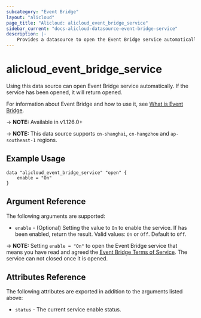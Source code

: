 ```yaml
---
subcategory: "Event Bridge"
layout: "alicloud"
page_title: "Alicloud: alicloud_event_bridge_service"
sidebar_current: "docs-alicloud-datasource-event-bridge-service"
description: |-
    Provides a datasource to open the Event Bridge service automatically.
---
```


# alicloud\_event\_bridge\_service

Using this data source can open Event Bridge service automatically. If the service has been opened, it will return opened.

For information about Event Bridge and how to use it, see [What is Event Bridge](https://www.alibabacloud.com/help/en/doc-detail/163239.htm).

-> **NOTE:** Available in v1.126.0+

-> **NOTE:** This data source supports `cn-shanghai`, `cn-hangzhou` and `ap-southeast-1` regions.

## Example Usage

```
data "alicloud_event_bridge_service" "open" {
	enable = "On"
}
```

## Argument Reference

The following arguments are supported:

* `enable` - (Optional) Setting the value to `On` to enable the service. If has been enabled, return the result. Valid values: `On` or `Off`. Default to `Off`.

-> **NOTE:** Setting `enable = "On"` to open the Event Bridge service that means you have read and agreed the [Event Bridge Terms of Service](https://help.aliyun.com/document_detail/163911.html). The service can not closed once it is opened.

## Attributes Reference

The following attributes are exported in addition to the arguments listed above:

* `status` - The current service enable status. 
